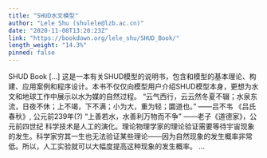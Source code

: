 ```yaml
---
title: "SHUD水文模型"
author: "Lele Shu (shulele@lzb.ac.cn)"
date: "2020-11-08T13:20:23Z"
link: "https://bookdown.org/lele_shu/SHUD_Book/"
length_weight: "14.3%"
pinned: false
---
```


SHUD Book [...] 这是一本有关SHUD模型的说明书，包含和模型的基本理论、构建、应用案例和程序设计。本书不仅仅向模型用户介绍SHUD模型本身，更想为水文和地球工作中展示以水为媒的自然过程。 “云气西行，云云然冬夏不辍；水泉东流，日夜不休；上不竭，下不满；小为大，重为轻；圜道也。” ——吕不韦 《吕氏春秋》, 公元前239年(?) “上善若水，水善利万物而不争” ——老子《道德家》，公元前四世纪 科学技术是人工的演化。理论物理学家的理论验证需要等待宇宙现象的发生。科学家穷其一生也无法验证某些理论——因为自然现象的发生概率非常低。所以，人工实验就可以大幅度提高这种现象的发生概率。 ...
